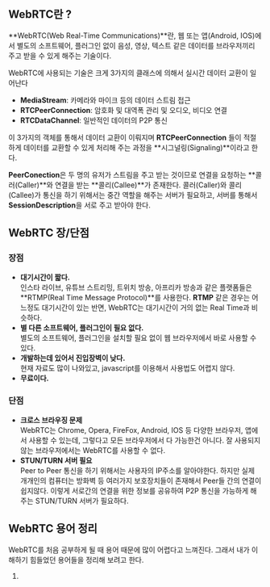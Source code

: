 ## WebRTC란 ?

**WebRTC(Web Real-Time Communications)**란, 웹 또는 앱(Android, IOS)에서 별도의 소프트웨어, 플러그인 없이 음성, 영상, 텍스트 같은 데이터를 브라우저끼리 주고 받을 수 있게 해주는 기술이다.

WebRTC에 사용되는 기술은 크게 3가지의 클래스에 의해서 실시간 데이터 교환이 일어난다

- **MediaStream**: 카메라와 마이크 등의 데이터 스트림 접근
- **RTCPeerConnection**: 암호화 및 대역폭 관리 및 오디오, 비디오 연결
- **RTCDataChannel**: 일반적인 데이터의 P2P 통신

이 3가지의 객체를 통해서 데이터 교환이 이뤄지며 **RTCPeerConnection** 들이 적절하게 데이터를 교환할 수 있게 처리해 주는 과정을 **시그널링(Signaling)**이라고 한다.

**PeerConection**은 두 명의 유저가 스트림을 주고 받는 것이므로 연결을 요청하는 **콜러(Caller)**와 연결을 받는 **콜리(Callee)**가 존재한다. 콜러(Caller)와 콜리(Callee)가 통신을 하기 위해서는 중간 역할을 해주는 서버가 필요하고, 서버를 통해서 **SessionDescription**을 서로 주고 받아야 한다.

## WebRTC 장/단점

### 장점

- **대기시간이 짧다.**  
  인스타 라이브, 유튜브 스트리밍, 트위치 방송, 아프리카 방송과 같은 플랫폼들은 **RTMP(Real Time Message Protocol)**를 사용한다. **RTMP** 같은 경우는 어느정도 대기시간이 있는 반면, WebRTC는 대기시간이 거의 없는 Real Time과 비슷하다.
- **별 다른 소프트웨어, 플러그인이 필요 없다.**  
  별도의 소프트웨어, 플러그인을 설치할 필요 없이 웹 브라우저에서 바로 사용할 수 있다.
- **개발하는데 있어서 진입장벽이 낮다.**  
  현재 자료도 많이 나와있고, javascript를 이용해서 사용법도 어렵지 않다.
- **무료이다.**

### 단점

- **크로스 브라우징 문제**  
  WebRTC는 Chrome, Opera, FireFox, Android, IOS 등 다양한 브라우저, 앱에서 사용할 수 있는데, 그렇다고 모든 브라우저에서 다 가능한건 아니다. 잘 사용되지 않는 브라우저에서는 WebRTC를 사용할 수 없다.
- **STUN/TURN 서버 필요**  
  Peer to Peer 통신을 하기 위해서는 사용자의 IP주소를 알아야한다. 하지만 실제 개개인의 컴퓨터는 방화벽 등 여러가지 보호장치들이 존재해서 Peer들 간의 연결이 쉽지않다. 이렇게 서로간의 연결을 위한 정보를 공유하여 P2P 통신을 가능하게 해주는 STUN/TURN 서버가 필요하다.

## WebRTC 용어 정리

WebRTC를 처음 공부하게 될 때 용어 때문에 많이 어렵다고 느껴진다. 그래서 내가 이해하기 힘들었던 용어들을 정리해 보려고 한다.

1.
